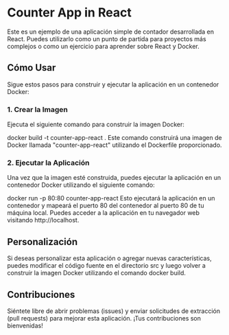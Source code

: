 # Counter App in React
Este es un ejemplo de una aplicación simple de contador desarrollada en React. Puedes utilizarlo como un punto de partida para proyectos más complejos o como un ejercicio para aprender sobre React y Docker.

## Cómo Usar
Sigue estos pasos para construir y ejecutar la aplicación en un contenedor Docker:

### 1. Crear la Imagen
Ejecuta el siguiente comando para construir la imagen Docker:

docker build -t counter-app-react .
Este comando construirá una imagen de Docker llamada "counter-app-react" utilizando el Dockerfile proporcionado.

### 2. Ejecutar la Aplicación
Una vez que la imagen esté construida, puedes ejecutar la aplicación en un contenedor Docker utilizando el siguiente comando:

docker run -p 80:80 counter-app-react
Esto ejecutará la aplicación en un contenedor y mapeará el puerto 80 del contenedor al puerto 80 de tu máquina local. Puedes acceder a la aplicación en tu navegador web visitando http://localhost.

## Personalización
Si deseas personalizar esta aplicación o agregar nuevas características, puedes modificar el código fuente en el directorio src y luego volver a construir la imagen Docker utilizando el comando docker build.

## Contribuciones
Siéntete libre de abrir problemas (issues) y enviar solicitudes de extracción (pull requests) para mejorar esta aplicación. ¡Tus contribuciones son bienvenidas!